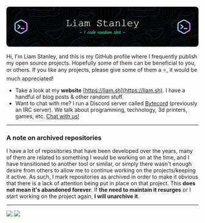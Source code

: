 [![header](./header.png)](https://liam.sh)

Hi, I'm Liam Stanley, and this is my GitHub profile where I frequently publish my open source projects. Hopefully some
of them can be beneficial to you, or others. If you like any projects, please give some of them a :star:, it would be
much appreciated!

* Take a look at my **website** [https://liam.sh](https://liam.sh). I have a handful of blog posts & other random stuff.
* Want to chat with me? I run a Discord server called [Bytecord](https://liam.sh/chat) (previously an IRC server). We talk about programming, technology,
3d printers, games, etc. [Chat with us!](https://liam.sh/chat)

----------------------------------------------------------------

### A note on archived repositories

I have a lot of repositories that have been developed over the years, many of them are related to something I would be
working on at the time, and I have transitioned to another tool or similar, or simply there wasn't enough desire from
others to allow me to continue working on the projects/keeping it active. As such, I mark repositories as archived in
order to make it obvious that there is a lack of attention being put in place on that project. This **does not mean it's
abandoned forever**. If **the need to maintain it resurges** or I start working on the project again, **I will
unarchive it**.

----------------------------------------------------------------

![](https://github-readme-stats.vercel.app/api?username=lrstanley&count_private=true&show_icons=true&theme=dracula&custom_title=lrstanley%27s%20Github%20Stats&hide_border=true&hide_rank=true&card_width=450)
![](https://github-readme-stats.vercel.app/api/wakatime?username=lrstanley&api_domain=wakapi.liam.sh&theme=dracula&custom_title=Last+30+Days&layout=compact&range=last_30_days&langs_count=8&hide_progress=true&hide_border=true)
